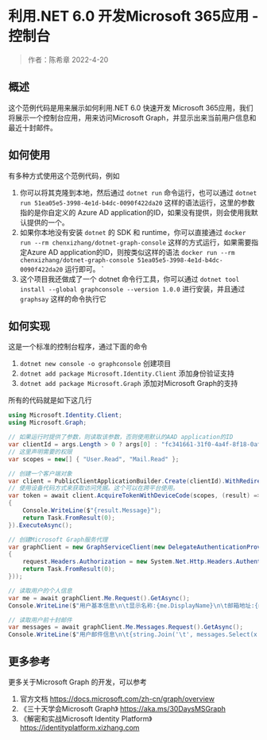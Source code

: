 # 利用.NET 6.0 开发Microsoft 365应用 - 控制台
> 作者：陈希章 2022-4-20

## 概述

这个范例代码是用来展示如何利用.NET 6.0 快速开发 Microsoft 365应用，我们将展示一个控制台应用，用来访问Microsoft Graph，并显示出来当前用户信息和最近十封邮件。

## 如何使用

有多种方式使用这个范例代码，例如

1. 你可以将其克隆到本地，然后通过 `dotnet run` 命令运行，也可以通过 `dotnet run 51ea05e5-3998-4e1d-b4dc-0090f422da20` 这样的语法运行，这里的参数指的是你自定义的 Azure AD application的ID，如果没有提供，则会使用我默认提供的一个。
1. 如果你本地没有安装 `dotnet` 的 SDK 和 runtime，你可以直接通过 `docker run --rm chenxizhang/dotnet-graph-console` 这样的方式运行，如果需要指定Azure AD application的ID，则按类似这样的语法 `docker run --rm chenxizhang/dotnet-graph-console 51ea05e5-3998-4e1d-b4dc-0090f422da20` 运行即可。
`
1. 这个项目我还做成了一个 dotnet 命令行工具，你可以通过 `dotnet tool install --global graphconsole --version 1.0.0` 进行安装，并且通过 `graphsay` 这样的命令执行它

## 如何实现

这是一个标准的控制台程序，通过下面的命令

1. `dotnet new console -o graphconsole` 创建项目
1. `dotnet add package Microsoft.Identity.Client` 添加身份验证支持
1. `dotnet add package Microsoft.Graph` 添加对Microsoft Graph的支持

所有的代码就是如下这几行

```csharp
using Microsoft.Identity.Client;
using Microsoft.Graph;

// 如果运行时提供了参数，则读取该参数，否则使用默认的AAD application的ID
var clientId = args.Length > 0 ? args[0] : "fc341661-31f0-4a4f-8f18-0afb8a56a98a";
// 这里声明需要的权限
var scopes = new[] { "User.Read", "Mail.Read" };

// 创建一个客户端对象
var client = PublicClientApplicationBuilder.Create(clientId).WithRedirectUri("http://localhost").Build();
// 使用设备代码方式来获取访问凭据。这个可以在跨平台使用。
var token = await client.AcquireTokenWithDeviceCode(scopes, (result) =>
{
    Console.WriteLine($"{result.Message}");
    return Task.FromResult(0);
}).ExecuteAsync();

// 创建Microsoft Graph服务代理
var graphClient = new GraphServiceClient(new DelegateAuthenticationProvider((request) =>
{
    request.Headers.Authorization = new System.Net.Http.Headers.AuthenticationHeaderValue("Bearer", token.AccessToken);
    return Task.FromResult(0);
}));

// 读取用户的个人信息
var me = await graphClient.Me.Request().GetAsync();
Console.WriteLine($"用户基本信息\n\t显示名称:{me.DisplayName}\n\t邮箱地址:{me.UserPrincipalName}\n");

// 读取用户前十封邮件
var messages = await graphClient.Me.Messages.Request().GetAsync();
Console.WriteLine($"用户邮件信息\n\t{string.Join('\t', messages.Select(x => x.Subject + '\n').ToArray())}");

```

## 更多参考

更多关于Microsoft Graph 的开发，可以参考 

1. 官方文档 https://docs.microsoft.com/zh-cn/graph/overview 
1. 《三十天学会Microsoft Graph》 https://aka.ms/30DaysMSGraph
1. 《解密和实战Microsoft Identity Platform》 https://identityplatform.xizhang.com 